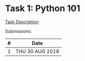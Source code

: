 # Task 1: Python 101

[Task Description](https://txt.github.io/fss18/proj/w1/)

Submissions:

| # | Date |
| --- | --- |
| 1 | THU 30 AUG 2018 |